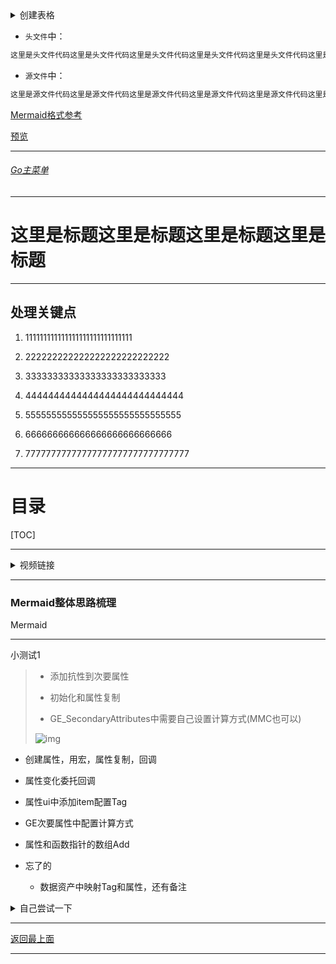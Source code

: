<details>
<summary>创建表格</summary>

>

------

</details>




+ `头文件`中：
```cpp
这里是头文件代码这里是头文件代码这里是头文件代码这里是头文件代码这里是头文件代码这里是头文件代码
```

+ `源文件`中：
```cpp
这里是源文件代码这里是源文件代码这里是源文件代码这里是源文件代码这里是源文件代码这里是源文件代码
```

[Mermaid格式参考](https://github.com/liyunlong618/LiYunLongKnowledgeLibrary/blob/main/Mermaid%E6%A0%BC%E5%BC%8F%E5%8F%82%E8%80%83.md)

[预览](https://github.com/liyunlong618/LiYunLongKnowledgeLibrary/tree/main/UECPP/Models/GAS/GAS_2_Aura)



___________________________________________________________________________________________
###### [Go主菜单](../MainMenu.md)
___________________________________________________________________________________________

# 这里是标题这里是标题这里是标题这里是标题

___________________________________________________________________________________________

## 处理关键点

1. 111111111111111111111111111111

2. 222222222222222222222222222

3. 33333333333333333333333333

4. 4444444444444444444444444444

5. 555555555555555555555555555555

6. 666666666666666666666666666

7. 77777777777777777777777777777777

___________________________________________________________________________________________

# 目录


[TOC]


___________________________________________________________________________________________

<details>
<summary>视频链接</summary>

[12. Resistance Attributes_哔哩哔哩_bilibili](https://www.bilibili.com/video/BV1JD421E7yC?p=158&vd_source=9e1e64122d802b4f7ab37bd325a89e6c)

------

</details>

___________________________________________________________________________________________

### Mermaid整体思路梳理

Mermaid

___________________________________________________________________________________________

小测试1

>- 添加抗性到次要属性
>
>- 初始化和属性复制
>
>- GE_SecondaryAttributes中需要自己设置计算方式(MMC也可以)
>
>  ![img](https://api2.mubu.com/v3/document_image/25165450_4bd257d1-618e-41d5-9865-3953f7f9df0e.png)



- 创建属性，用宏，属性复制，回调

- 属性变化委托回调

- 属性ui中添加item配置Tag

- GE次要属性中配置计算方式

- 属性和函数指针的数组Add

- 忘了的
  - 数据资产中映射Tag和属性，还有备注

<details>
<summary>自己尝试一下</summary>

>

------

</details>


___________________________________________________________________________________________

[返回最上面](#Go主菜单)

___________________________________________________________________________________________
